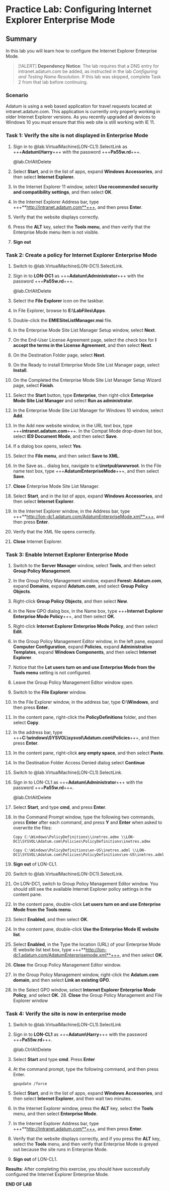 # Practice Lab: Configuring Internet Explorer Enterprise Mode 

## Summary
In this lab you will learn how to configure the Internet Explorer Enterprise Mode.

>[!ALERT] **Dependency Notice**: The lab requires that a DNS entry for intranet.adatum.com be added, as instructed in the lab *Configuring and Testing Name Resolution*. If this lab was skipped, complete Task 2 from that lab before continuing.

### Scenario
Adatum is using a web based application for travel requests located at intranet.adatum.com. This application is currently only properly working in older Internet Explorer versions. As you recently upgraded all devices to Windows 10 you must ensure that this web site is still working with IE 11.


### Task 1: Verify the site is not displayed in Enterprise Mode
1.  Sign in to @lab.VirtualMachine(LON-CL1).SelectLink as +++**Adatum\\Harry**+++ with the password +++**Pa55w.rd**+++.

    @lab.CtrlAltDelete

2.  Select **Start**, and in the list of apps, expand **Windows
    Accessories**, and then select **Internet Explorer.**
3.  In the Internet Explorer 11 window, select **Use recommended security and
    compatibility settings**, and then select **OK**.
4.  In the Internet Explorer Address bar, type +++**http://intranet.adatum.com**+++,
    and then press **Enter**.
5.  Verify that the website displays correctly.
6.  Press the **ALT** key, select the **Tools menu**, and then verify that the Enterprise Mode menu item is not visible.
7.  **Sign out**

### Task 2: Create a policy for Internet Explorer Enterprise Mode
1.  Switch to @lab.VirtualMachine(LON-DC1).SelectLink.

2.  Sign in to **LON-DC1** as +++**Adatum\\Administrator**+++ with the password +++**Pa55w.rd**+++.

    @lab.CtrlAltDelete

3.  Select the **File Explorer** icon on the taskbar.
4.  In File Explorer, browse to **E:\\LabFiles\\Apps**.
5.  Double-click the **EMIESiteListManager.msi** file.
6.  In the Enterprise Mode Site List Manager Setup window, select **Next**.
7.  On the End-User License Agreement page, select the check box for **I accept
    the terms in the License Agreement**, and then select **Next**.
8.  On the Destination Folder page, select **Next**.
9.  On the Ready to install Enterprise Mode Site List Manager page, select
    **Install**.
10.  On the Completed the Enterprise Mode Site List Manager Setup Wizard page,
    select **Finish**.
11. Select the **Start** button, type **Enterprise**, then right-click **Enterprise
    Mode Site List Manager** and select **Run as administrator**.
12. In the Enterprise Mode Site List Manager for Windows 10 window, select
    **Add**.
13. In the Add new website window, in the URL text box, type
    +++**intranet.adatum.com**+++. In the Compat Mode drop-down list box, select **IE9
    Document Mode**, and then select **Save**.
14. If a dialog box opens, select **Yes**.
15. Select the **File menu**, and then select **Save to XML**.
16. In the Save as… dialog box, navigate to **c:\\inetpub\\wwwroot**. In the
    File name text box, type +++**AdatumEnterpriseMode**+++, and then select **Save**.
17. **Close** Enterprise Mode Site List Manager.
18. Select **Start**, and in the list of apps, expand **Windows
    Accessories**, and then select **Internet Explorer**.
19. In the Internet Explorer window, in the Address bar, type  
    +++**http://lon-dc1.adatum.com/AdatumEnterpriseMode.xml**+++, and then press
    **Enter**.
20. Verify that the XML file opens correctly.
21. **Close** Internet Explorer.

### Task 3: Enable Internet Explorer Enterprise Mode  
1.  Switch to the **Server Manager** window, select **Tools**, and then select
    **Group Policy Management**.
2.  In the Group Policy Management window, expand **Forest:
    Adatum.com**, expand **Domains**, expand **Adatum.com**, and select **Group
    Policy Objects**.
3.  Right-click **Group Policy Objects**, and then select **New**.
4.  In the New GPO dialog box, in the Name box, type +++**Internet Explorer Enterprise Mode Policy**+++,
    and then select **OK**.
5.  Right-click **Internet Explorer Enterprise Mode Policy**, and then select
    **Edit**.
6.  In the Group Policy Management Editor window, in the left pane, expand
    **Computer Configuration**, expand **Policies**, expand **Administrative
    Templates**, expand **Windows Components**, and then select **Internet
    Explorer**.
7.  Notice that the **Let users turn on and use Enterprise Mode from the Tools
    menu** setting is not configured.
8.  Leave the Group Policy Management Editor window open.
9.  Switch to the **File Explorer** window.
10. In the File Explorer window, in the address bar, type **C:\\Windows**, and
    then press **Enter**.
10. In the content pane, right-click the **PolicyDefinitions** folder, and then select
    **Copy**.
11. In the address bar, type +++**C:\\windows\\SYSVOL\\sysvol\\Adatum.com\\Policies**+++, and
    then press **Enter**.
12. In the content pane, right-click **any empty space**, and then select
    **Paste**.
13. In the Destination Folder Access Denied dialog select **Continue**
14. Switch to @lab.VirtualMachine(LON-CL1).SelectLink.
15. Sign in to LON-CL1 as +++**Adatum\\Administrator**+++ with the password +++**Pa55w.rd**+++.

    @lab.CtrlAltDelete

16. Select **Start**, and type **cmd**, and press **Enter**.
17. In the Command Prompt window, type the following two commands, press
    **Enter** after each command, and press **Y** and **Enter** when asked to
    overwrite the files:    

    ```
    Copy C:\Windows\PolicyDefinitions\\inetres.admx \\LON-DC1\SYSVOL\Adatum.com\Policies\PolicyDefinitions\inetres.admx
    ```

    ```
    Copy C:\Windows\PolicyDefinitions\en-US\inetres.adml \\LON-DC1\SYSVOL\Adatum.com\Policies\PolicyDefinitions\en-US\inetres.adml
    ```

18.  **Sign out** of LON-CL1.
19.  Switch to @lab.VirtualMachine(LON-DC1).SelectLink.
20.  On LON-DC1, switch to Group Policy Management Editor window. You should
     still see the available Internet Explorer policy settings in the content
     pane.
21.  In the content pane, double-click **Let users turn on and use Enterprise
     Mode from the Tools menu**.
22.  Select **Enabled**, and then select **OK**.
23.  In the content pane, double-click **Use the Enterprise Mode IE website
     list**.
24.  Select **Enabled**, in the Type the location (URL) of your Enterprise Mode IE
     website list text box, type
     +++**http://lon-dc1.adatum.com/AdatumEnterprisemode.xml**+++, and then select
     **OK**.
25.  **Close** the Group Policy Management Editor window.
26.  In the Group Policy Management window, right-click the **Adatum.com
     domain**, and then select **Link an existing GPO**.
27.  In the Select GPO window, select **Internet Explorer Enterprise Mode
     Policy**, and select **OK**.
	28. **Close** the Group Policy Management and File Explorer window

### Task 4: Verify the site is now in enterprise mode
1.  Switch to @lab.VirtualMachine(LON-CL1).SelectLink
2.  Sign in to **LON-CL1** as +++**Adatum\\Harry**+++ with the password +++**Pa55w.rd**+++.

    @lab.CtrlAltDelete

3.  Select **Start** and type **cmd**. Press **Enter**
4.  At the command prompt, type the following command, and then press Enter. 

    ```
    gpupdate /force
    ```

5.  Select **Start**, and in the list of apps, expand **Windows
    Accessories**, and then select **Internet Explorer**, and then wait two minutes.
6.  In the Internet Explorer window, press the **ALT** key, select the **Tools**
    menu, and then select **Enterprise Mode**.
7.  In the Internet Explorer Address bar, type +++**http://intranet.adatum.com**+++,
    and then press **Enter**.
8.  Verify that the website displays correctly, and if you press the **ALT**
    key, select the **Tools** menu, and then verify that Enterprise Mode is
    greyed out because the site runs in Enterprise Mode.
9.  **Sign out** of LON-CL1.

**Results**: After completing this exercise, you should have successfully configured the Internet Explorer Enterprise Mode.

**END OF LAB**
